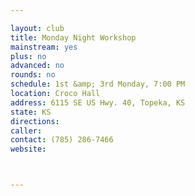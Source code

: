 ```yaml
---

layout: club
title: Monday Night Workshop
mainstream: yes
plus: no
advanced: no
rounds: no
schedule: 1st &amp; 3rd Monday, 7:00 PM
location: Croco Hall
address: 6115 SE US Hwy. 40, Topeka, KS
state: KS
directions: 
caller: 
contact: (785) 286-7466
website: 



---
```


